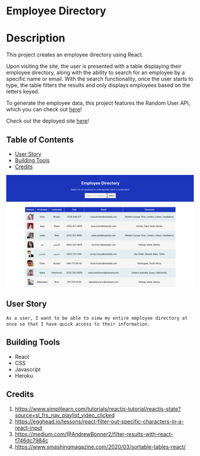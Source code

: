# Employee Directory

# Description

This project creates an employee directory using React. 

Upon visiting the site, the user is presented with a table displaying their employee directory, along with the ability to search for an employee by a specific name or email. With the search functionality, once the user starts to type, the table filters the results and only displays employees based on the letters keyed. 

To generate the employee data, this project features the Random User API, which you can check out [here](https://randomuser.me/)!

Check out the deployed site [here](https://wylie-u.github.io/Employee-Directory/)!


## Table of Contents

 * [User Story](#User-Story)
 * [Building Tools](#Building-Tools)
 * [Credits](#Credits)



![Site Photo](/public/EmployeeDirectory.png)


## User Story
<pre><code>As a user, I want to be able to view my entire employee directory at once so that I have quick access to their information.
</code></pre>

## Building Tools 

 * React
 * CSS
 * Javascript 
 * Heroku


## Credits
1. https://www.simplilearn.com/tutorials/reactjs-tutorial/reactjs-state?source=sl_frs_nav_playlist_video_clicked
2. https://egghead.io/lessons/react-filter-out-specific-characters-in-a-react-input
3.  https://medium.com/@AndrewBonner2/filter-results-with-react-f746dc7984c
4. https://www.smashingmagazine.com/2020/03/sortable-tables-react/

